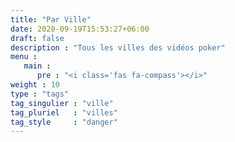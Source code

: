 ```yaml
---
title: "Par Ville"
date: 2020-09-19T15:53:27+06:00
draft: false
description : "Tous les villes des vidéos poker"
menu :
   main :
      pre : "<i class='fas fa-compass'></i>"
weight : 10
type : "tags"
tag_singulier : "ville"
tag_pluriel   : "villes"
tag_style     : "danger"
---
```

